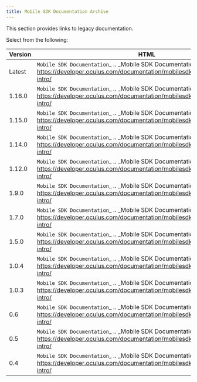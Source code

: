 ```yaml
---
title: Mobile SDK Documentation Archive
---
```


This section provides links to legacy documentation.

Select from the following:

| Version |                                                                    HTML                                                                    |                                       PDFs                                       |
|---------|---------------------------------------------------------------------------------------------------------------------------------------------|----------------------------------------------------------------------------------|
| Latest | `Mobile SDK Documentation`_  .. _Mobile SDK Documentation: https://developer.oculus.com/documentation/mobilesdk/latest/concepts/book-intro/ |                                                                                  |
| 1.16.0 |  `Mobile SDK Documentation`_  .. _Mobile SDK Documentation: https://developer.oculus.com/documentation/mobilesdk/1.16/concepts/book-intro/  |                                                                                  |
| 1.15.0 |  `Mobile SDK Documentation`_  .. _Mobile SDK Documentation: https://developer.oculus.com/documentation/mobilesdk/1.15/concepts/book-intro/  |                                                                                  |
| 1.14.0 |  `Mobile SDK Documentation`_  .. _Mobile SDK Documentation: https://developer.oculus.com/documentation/mobilesdk/1.14/concepts/book-intro/  | `Mobile SDK`_  .. _Mobile SDK: https://securecdn.oculus.com/sr/mobilesdk-latest/ |
| 1.12.0 |  `Mobile SDK Documentation`_  .. _Mobile SDK Documentation: https://developer.oculus.com/documentation/mobilesdk/1.12/concepts/book-intro/  |  `Mobile SDK`_  .. _Mobile SDK: https://securecdn.oculus.com/sr/mobilesdk-1.12/  |
|  1.9.0  |  `Mobile SDK Documentation`_  .. _Mobile SDK Documentation: https://developer.oculus.com/documentation/mobilesdk/1.9/concepts/book-intro/  |  `Mobile SDK`_  .. _Mobile SDK: https://securecdn.oculus.com/sr/mobilesdk-1.9/  |
|  1.7.0  |  `Mobile SDK Documentation`_  .. _Mobile SDK Documentation: https://developer.oculus.com/documentation/mobilesdk/1.7/concepts/book-intro/  |  `Mobile SDK`_  .. _Mobile SDK: https://securecdn.oculus.com/sr/mobilesdk-1.7/  |
|  1.5.0  | `Mobile SDK Documentation`_  .. _Mobile SDK Documentation: https://developer.oculus.com/documentation/mobilesdk/1.5.0/concepts/book-intro/ |  `Mobile SDK`_  .. _Mobile SDK: https://securecdn.oculus.com/sr/mobilesdk-1.5/  |
|  1.0.4  | `Mobile SDK Documentation`_  .. _Mobile SDK Documentation: https://developer.oculus.com/documentation/mobilesdk/1.0.4/concepts/book-intro/ |                                                                                  |
|  1.0.3  | `Mobile SDK Documentation`_  .. _Mobile SDK Documentation: https://developer.oculus.com/documentation/mobilesdk/1.0.3/concepts/book-intro/ |                                                                                  |
|   0.6   |  `Mobile SDK Documentation`_  .. _Mobile SDK Documentation: https://developer.oculus.com/documentation/mobilesdk/0.6/concepts/book-intro/  |                                                                                  |
|   0.5   |  `Mobile SDK Documentation`_  .. _Mobile SDK Documentation: https://developer.oculus.com/documentation/mobilesdk/0.5/concepts/book-intro/  |                                                                                  |
|   0.4   |  `Mobile SDK Documentation`_  .. _Mobile SDK Documentation: https://developer.oculus.com/documentation/mobilesdk/0.4/concepts/book-intro/  |                                                                                  |
